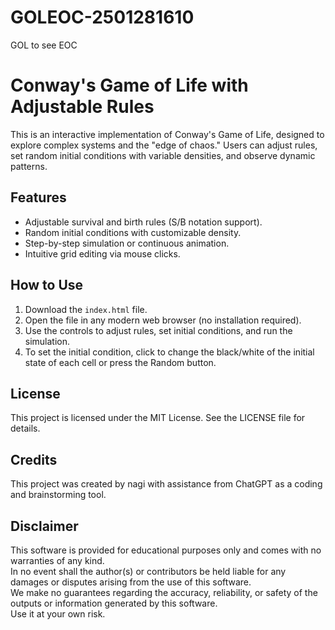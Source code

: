 # GOLEOC-2501281610
GOL to see EOC

# Conway's Game of Life with Adjustable Rules

This is an interactive implementation of Conway's Game of Life, designed to explore complex systems and the "edge of chaos." Users can adjust rules, set random initial conditions with variable densities, and observe dynamic patterns.

## Features
- Adjustable survival and birth rules (S/B notation support).
- Random initial conditions with customizable density.
- Step-by-step simulation or continuous animation.
- Intuitive grid editing via mouse clicks.

## How to Use
1. Download the `index.html` file.
2. Open the file in any modern web browser (no installation required).
3. Use the controls to adjust rules, set initial conditions, and run the simulation.
4. To set the initial condition, click to change the black/white of the initial state of each cell or press the Random button.

## License
This project is licensed under the MIT License. See the LICENSE file for details.

## Credits
This project was created by nagi with assistance from ChatGPT as a coding and brainstorming tool.

## Disclaimer

This software is provided for educational purposes only and comes with no warranties of any kind.  
In no event shall the author(s) or contributors be held liable for any damages or disputes arising from the use of this software.  
We make no guarantees regarding the accuracy, reliability, or safety of the outputs or information generated by this software.  
Use it at your own risk.

